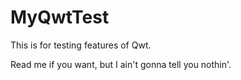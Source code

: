 # MyQwtTest
This is for testing features of Qwt.

Read me if you want, but I ain't gonna tell you nothin'.

